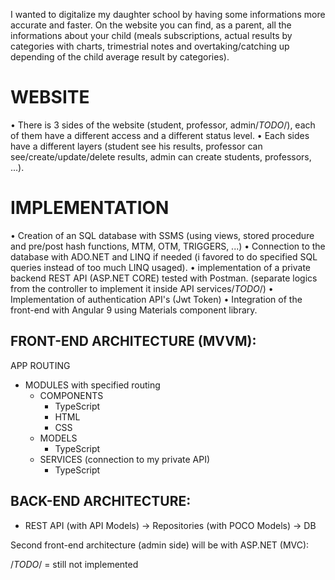 I wanted to digitalize my daughter school by having some informations more accurate and faster. On the website you can find, as a parent, all the informations about your child (meals subscriptions, actual results by categories with charts, trimestrial notes and overtaking/catching up depending of the child average result by categories).


# WEBSITE
• There is 3 sides of the website (student, professor, admin/*TODO*/), each of them have a different access and a different status level.
• Each sides have a different layers (student see his results, professor can see/create/update/delete results, admin can create students, professors, ...).

# IMPLEMENTATION
• Creation of an SQL database with SSMS (using views, stored procedure and pre/post hash functions, MTM, OTM, TRIGGERS, ...)
• Connection to the database with ADO.NET and LINQ if needed (i favored to do specified SQL queries instead of too much LINQ usaged).
• implementation of a private backend REST API (ASP.NET CORE) tested with Postman. (separate logics from the controller to implement it inside API services/*TODO*/)
• Implementation of authentication API's (Jwt Token)
• Integration of the front-end with Angular 9 using Materials component library.


## FRONT-END ARCHITECTURE (MVVM):
APP ROUTING
  - MODULES with specified routing
    * COMPONENTS
      - TypeScript
      - HTML
      - CSS
    * MODELS
      - TypeScript
    * SERVICES (connection to my private API)
      - TypeScript
     
## BACK-END ARCHITECTURE:
  - REST API (with API Models) -> Repositories (with POCO Models) -> DB


Second front-end architecture (admin side) will be with ASP.NET (MVC):


/*TODO*/ = still not implemented
